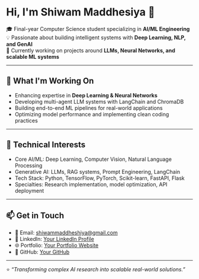 # Hi, I'm Shiwam Maddhesiya 👋
🎓 Final-year Computer Science student specializing in **AI/ML Engineering**  
💡 Passionate about building intelligent systems with **Deep Learning, NLP, and GenAI**  
🚀 Currently working on projects around **LLMs, Neural Networks, and scalable ML systems**

---

## 🚀 What I'm Working On
- Enhancing expertise in **Deep Learning & Neural Networks**
- Developing multi-agent LLM systems with LangChain and ChromaDB
- Building end-to-end ML pipelines for real-world applications
- Optimizing model performance and implementing clean coding practices

---

## 💼 Technical Interests
- Core AI/ML: Deep Learning, Computer Vision, Natural Language Processing
- Generative AI: LLMs, RAG systems, Prompt Engineering, LangChain
- Tech Stack: Python, TensorFlow, PyTorch, Scikit-learn, FastAPI, Flask
- Specialties: Research implementation, model optimization, API deployment

---

## 📫 Get in Touch
- 📧 Email: [shiwammaddheshiya@gmail.com](mailto:shiwammaddheshiya@gmail.com)  
- 💼 LinkedIn: [Your LinkedIn Profile](https://www.linkedin.com/in/shiwamm/)
- 🌐 Portfolio: [Your Portfolio Website](https://your-portfolio-link)  
- 🐙 GitHub: [Your GitHub](https://shiwam-m.github.io/Portfolio/)

---
⭐️ *“Transforming complex AI research into scalable real-world solutions.”*

